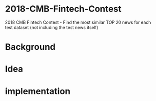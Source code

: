 # 2018-CMB-Fintech-Contest
2018 CMB Fintech Contest - Find the most similar TOP 20 news for each test dataset (not including the test news itself)

# Background

# Idea

# implementation

